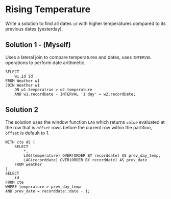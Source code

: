 # Rising Temperature
Write a solution to find all dates `id` with higher temperatures compared to its previous dates (yesterday).
## Solution 1 - (Myself)
Uses a lateral join to compare temperatures and dates, uses `INTERVAL` operations to perform date arithmetic.
```PostgreSQL
SELECT
	w1.id id
FROM Weather w1
JOIN Weather w1
	ON w1.temperatrue > w2.temperature
	AND w1.recordDate - INTERVAL '1 day' = w2.recordDate;
```
## Solution 2
The solution uses the window function `LAG` which returns _`value`_ evaluated at the row that is _`offset`_ rows before the current row within the partition, `offset` is default to 1.
```PostgreSQL
WITH cte AS (
    SELECT
        *,
        LAG(temperature) OVER(ORDER BY recorddate) AS prev_day_temp,
        LAG(recorddate) OVER(ORDER BY recorddate) AS prev_date
    FROM weather
)
SELECT
    id
FROM cte
WHERE temperature > prev_day_temp
AND prev_date = recorddate::date - 1;
```